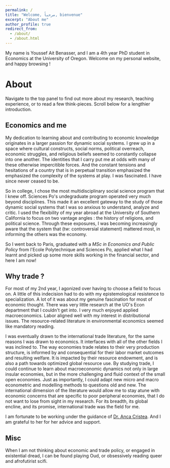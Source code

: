 ```yaml
---
permalink: /
title: "Welcome, مرحباً, bienvenue"
excerpt: "About me"
author_profile: true
redirect_from: 
  - /about/
  - /about.html
---
```


My name is Youssef Ait Benasser, and I am a 4th year PhD student in Economics at the University of Oregon. Welcome on my personal website, and happy browsing !


About 
======
Navigate to the top panel to find out more about my research, teaching experience, or to read a few think-pieces. Scroll below for a lengthier introduction. 

Economics and me 
------
My dedication to learning about and contributing to economic knowledge originates in a larger passion for dynamic social systems. I grew up in a space where cultural constructs, social norms, political overreach, economic struggles, and religious beliefs seemed to constantly collapse into one another. The identities that I carry put me at odds with many of these otherwise impercitible forces. And the constant tensions and hesitations of a country that is in perpetual transition emphasized the emphasized the complexity of the systems at play. I was fascinated. I have since never ceased to be. 

So in college, I chose the most multidisciplinary social science program that I knew off. Sciences Po's undegraduate program operated very much beyond disciplines. This made it an excellent gateway to the study of those dynamic social systems that I was so anxious to understand, analyze and critic. I used the flexibility of my year abroad at the University of Southern California to focus on two vantage angles : the history of religions, and political science. Through these exposures, I was becoming increasingly aware that the system that (tw: controversial statement) mattered most, in informing the others was the economy. 

So I went back to Paris, graduated with a *MSc in Economics and Public Policy* from l'Ecole Polytechnique and Sciences Po, applied what I had learnt and picked up some more skills working in the financial sector, and here I am now! 


Why trade ? 
------

For most of my 2nd year, I agonized over having to choose a field to focus on. A little of this indecision had to do with my epistemological resistence to specialization. A lot of it was about my genuine fascination for most of economic thought. There was very little research at the UO's Econ department that I couldn't get into. I very much enjoyed applied macroeconomics. Labor aligned well with my interest in distributional issues. The resource-related literature in environmental economics seemed like mandatory reading. 

I was eventually drawn to the international trade literature, for the same reasons I was drawn to economics. It interfaces with all of the other fields I was inclined to. The way economies trade relates to their very production structure, is informed by and consequential for their labor market outcomes and resulting welfare. It is impacted by their resource endowment, and is also a path towards optimized global resource use. By studying trade, I could continue to learn about macroeconomic dynamics not only in large insular economies, but in the more challenging and fluid context of the small open economies. Just as importantly, I could adapt new micro and macro econometric and modelling methods to questions old and new. The international dimension of the literature would allow me to stay atune with economic concerns that are specific to poor peripheral economies, that I do not want to lose from sight in my research. For its breadth, its global encline, and its promise, international trade was the field for me.

I am fortunate to be working under the guidance of [Dr. Anca Cristea](https://pages.uoregon.edu/cristea/Home.html). And I am grateful to her for her advice and support.  

Misc
------
When I am not thinking about economic and trade policy, or engaged in existential dread, I can be found playing Oud, or obsessively reading queer and afrofutirist scifi. 
